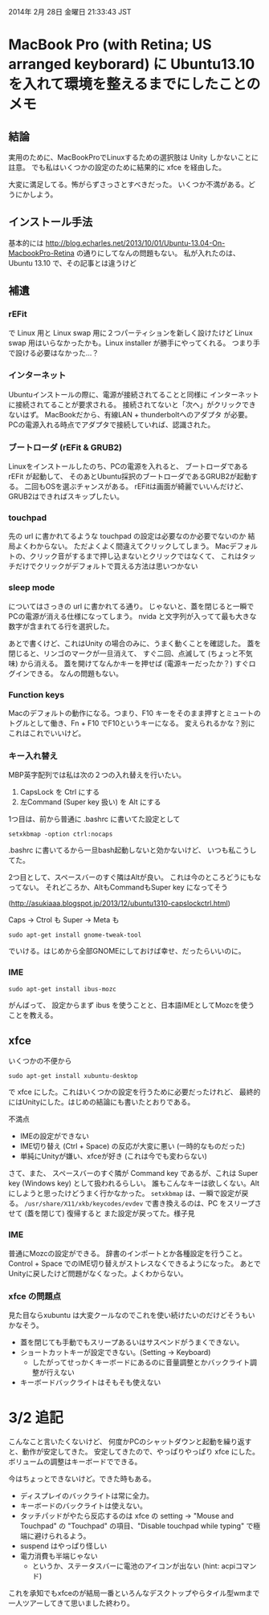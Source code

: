 2014年  2月 28日 金曜日 21:33:43 JST

# MacBook Pro (with Retina; US arranged keyborard) に Ubuntu13.10 を入れて環境を整えるまでにしたことのメモ

## 結論

実用のために、MacBookProでLinuxするための選択肢は Unity しかないことに註意。
でも私はいくつかの設定のために結果的に xfce を経由した。

大変に満足してる。怖がらずさっさとすべきだった。
いくつか不満がある。どうにかしよう。

## インストール手法

基本的には
http://blog.echarles.net/2013/10/01/Ubuntu-13.04-On-MacbookPro-Retina
の通りにしてなんの問題もない。
私が入れたのは、Ubuntu 13.10 で、その記事とは違うけど

## 補遺

### rEFit
で Linux 用と Linux swap 用に２つパーティションを新しく設けたけど Linux swap 用はいらなかったかも。Linux installer が勝手にやってくれる。
つまり手で設ける必要はなかった…？

### インターネット
Ubuntuインストールの際に、電源が接続されてることと同様に
インターネットに接続されてることが要求される。
接続されてないと「次へ」がクリックできないはず。
MacBookだから、有線LAN + thunderboltへのアダプタ が必要。
PCの電源入れる時点でアダプタで接続していれば、認識された。

### ブートローダ (rEFit & GRUB2)
Linuxをインストールしたのち、PCの電源を入れると、
ブートローダである rEFit が起動して、
そのあとUbuntu採択のブートローダであるGRUB2が起動する。
二回もOSを選ぶチャンスがある。
rEFitは画面が綺麗でいいんだけど、GRUB2はできればスキップしたい。

### touchpad
先の url に書かれてるような touchpad の設定は必要なのか必要でないのか
結局よくわからない。
ただよくよく間違えてクリックしてしまう。
Macデフォルトの、クリック音がするまで押し込まないとクリックではなくて、
これはタッチだけでクリックがデフォルトで買える方法は思いつかない

### sleep mode
についてはさっきの url に書かれてる通り。
じゃないと、蓋を閉じると一瞬でPCの電源が消える仕様になってしまう。
nvida と文字列が入ってて最も大きな数字が含まれてる行を選択した。

あとで書くけど、これはUnity の場合のみに、うまく動くことを確認した。
蓋を閉じると、リンゴのマークが一旦消えて、
すぐ二回、点滅して (ちょっと不気味) から消える。
蓋を開けてなんかキーを押せば (電源キーだったか？) すぐログインできる。
なんの問題もない。

### Function keys
Macのデフォルトの動作になる。つまり、F10 キーをそのまま押すとミュートのトグルとして働き、Fn + F10 でF10というキーになる。
変えられるかな？別にこれはこれでいいけど。

### キー入れ替え
MBP英字配列では私は次の２つの入れ替えを行いたい。

1. CapsLock を Ctrl にする
2. 左Command (Super key 扱い) を Alt にする

1つ目は、前から普通に .bashrc に書いてた設定として

    setxkbmap -option ctrl:nocaps

.bashrc に書いてるから一旦bash起動しないと効かないけど、
いつも私こうしてた。

2つ目として、スペースバーのすぐ隣はAltが良い。
これは今のところどうにもなってない。
それどころか、AltもCommandもSuper key になってそう

(http://asukiaaa.blogspot.jp/2013/12/ubuntu1310-capslockctrl.html)

Caps -> Ctrol も Super -> Meta も

    sudo apt-get install gnome-tweak-tool

でいける。はじめから全部GNOMEにしておけば幸せ、だったらいいのに。

### IME

    sudo apt-get install ibus-mozc

がんばって、
設定からまず ibus を使うことと、日本語IMEとしてMozcを使うことを教える。

## xfce

いくつかの不便から

    sudo apt-get install xubuntu-desktop

で xfce にした。これはいくつかの設定を行うために必要だったけれど、
最終的にはUnityにした。はじめの結論にも書いたとおりである。

不満点

- IMEの設定ができない
- IME切り替え (Ctrl + Space) の反応が大変に悪い (一時的なものだった)
- 単純にUnityが嫌い、xfceが好き (これは今でも変わらない)

さて、また、
スペースバーのすぐ隣が Command key であるが、これは Super key (Windows key) として扱われるらしい。
誰もこんなキーは欲しくない。Altにしようと思ったけどうまく行かなかった。
`setxkbmap` は、一瞬で設定が戻る。
`/usr/share/X11/xkb/keycodes/evdev` で書き換えるのは、PC をスリープさせて (蓋を閉じて) 復帰すると
また設定が戻ってた。様子見

### IME

普通にMozcの設定ができる。
辞書のインポートとか各種設定を行うこと。
Control + Space でのIME切り替えがストレスなくできるようになった。
あとでUnityに戻したけど問題がなくなった。よくわからない。

### xfce の問題点

見た目ならxubuntu は大変クールなのでこれを使い続けたいのだけどそうもいかなそう。

- 蓋を閉じても手動でもスリープあるいはサスペンドがうまくできない。
- ショートカットキーが設定できない。(Setting -> Keyboard)
    + したがってせっかくキーボードにあるのに音量調整とかバックライト調整が行えない
- キーボードバックライトはそもそも使えない

# 3/2 追記

こんなこと言いたくないけど、
何度かPCのシャットダウンと起動を繰り返すと、動作が安定してきた。
安定してきたので、やっぱりやっぱり xfce にした。
ボリュームの調整はキーボードでできる。

今はちょっとできないけど。できた時もある。

- ディスプレイのバックライトは常に全力。
- キーボードのバックライトは使えない。
- タッチパッドがやたら反応するのは xfce の setting -> "Mouse and Touchpad" の "Touchpad" の項目、"Disable touchpad while typing" で極端に避けられるよう。
- suspend はやっぱり怪しい
- 電力消費も半端じゃない
    + というか、ステータスバーに電池のアイコンが出ない (hint: acpiコマンド)

これを承知でもxfceのが結局一番といろんなデスクトップやらタイル型wmまで一人ツアーしてきて思いました終わり。
